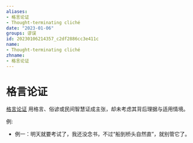 ```yaml
---
aliases:
- 格言论证
- Thought-terminating cliché
date: "2023-01-06"
groups: 谬误
id: 20230106214357_c2df2886cc3e411c
name:
- Thought-terminating cliché
zhname:
- 格言论证
---
```


# 格言论证

[格言论证](https://zh.wikipedia.org/wiki/%E6%A0%BC%E8%A8%80%E8%AB%96%E8%AD%89) 用格言、俗谚或民间智慧证成主张，却未考虑其背后理据与适用情境。

例:
- 例一：明天就要考试了，我还没念书，不过“船到桥头自然直”，就别管它了。
